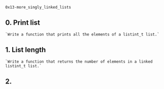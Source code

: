 `0x13-more_singly_linked_lists`

## 0. Print list
    `Write a function that prints all the elements of a listint_t list.`

## 1. List length
    `Write a function that returns the number of elements in a linked listint_t list.`

## 2.